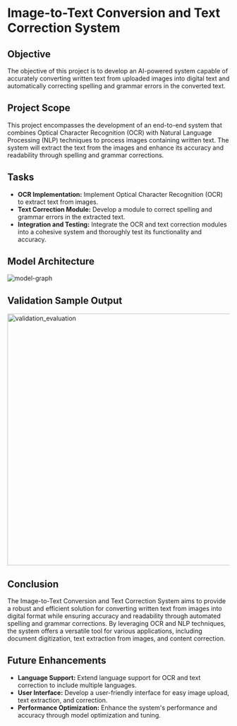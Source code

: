# Image-to-Text Conversion and Text Correction System

## Objective
The objective of this project is to develop an AI-powered system capable of accurately converting written text from uploaded images into digital text and automatically correcting spelling and grammar errors in the converted text.

## Project Scope
This project encompasses the development of an end-to-end system that combines Optical Character Recognition (OCR) with Natural Language Processing (NLP) techniques to process images containing written text. The system will extract the text from the images and enhance its accuracy and readability through spelling and grammar corrections.

## Tasks
- **OCR Implementation:** Implement Optical Character Recognition (OCR) to extract text from images.
- **Text Correction Module:** Develop a module to correct spelling and grammar errors in the extracted text.
- **Integration and Testing:** Integrate the OCR and text correction modules into a cohesive system and thoroughly test its functionality and accuracy.

## Model Architecture

![model-graph](https://github.com/abhikalparya/HandwrittenOCR/assets/81465377/a5063d82-3689-4cc1-bf43-669a1f202f2e)


## Validation Sample Output

<img width="571" alt="validation_evaluation" src="https://github.com/abhikalparya/HandwrittenOCR/assets/81465377/22a95e34-bfa3-4caf-a3b7-f550a177bab1">


## Conclusion
The Image-to-Text Conversion and Text Correction System aims to provide a robust and efficient solution for converting written text from images into digital format while ensuring accuracy and readability through automated spelling and grammar corrections. By leveraging OCR and NLP techniques, the system offers a versatile tool for various applications, including document digitization, text extraction from images, and content correction.

## Future Enhancements
- **Language Support:** Extend language support for OCR and text correction to include multiple languages.
- **User Interface:** Develop a user-friendly interface for easy image upload, text extraction, and correction.
- **Performance Optimization:** Enhance the system's performance and accuracy through model optimization and tuning.
  
